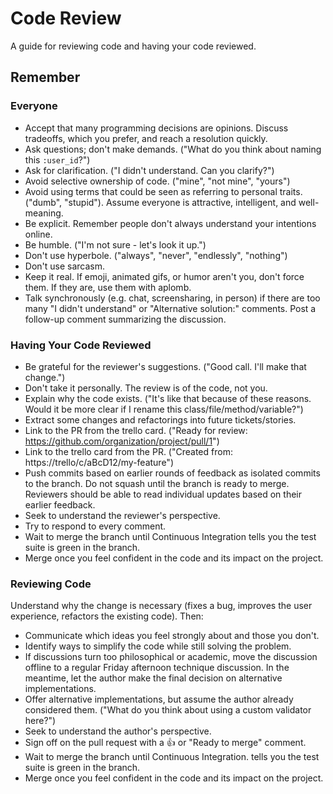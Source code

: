 # Code Review

A guide for reviewing code and having your code reviewed.

## Remember

### Everyone

* Accept that many programming decisions are opinions. Discuss tradeoffs, which
  you prefer, and reach a resolution quickly.
* Ask questions; don't make demands. ("What do you think about naming this
  `:user_id`?")
* Ask for clarification. ("I didn't understand. Can you clarify?")
* Avoid selective ownership of code. ("mine", "not mine", "yours")
* Avoid using terms that could be seen as referring to personal traits. ("dumb",
  "stupid"). Assume everyone is attractive, intelligent, and well-meaning.
* Be explicit. Remember people don't always understand your intentions online.
* Be humble. ("I'm not sure - let's look it up.")
* Don't use hyperbole. ("always", "never", "endlessly", "nothing")
* Don't use sarcasm.
* Keep it real. If emoji, animated gifs, or humor aren't you, don't force them.
  If they are, use them with aplomb.
* Talk synchronously (e.g. chat, screensharing, in person) if there are too many
  "I didn't understand" or "Alternative solution:" comments. Post a follow-up
  comment summarizing the discussion.

### Having Your Code Reviewed

* Be grateful for the reviewer's suggestions. ("Good call. I'll make that
  change.")
* Don't take it personally. The review is of the code, not you.
* Explain why the code exists. ("It's like that because of these reasons. Would
  it be more clear if I rename this class/file/method/variable?")
* Extract some changes and refactorings into future tickets/stories.
* Link to the PR from the trello card. ("Ready for review:
  https://github.com/organization/project/pull/1")
* Link to the trello card from the PR. ("Created from:
  https://trello/c/aBcD12/my-feature")
* Push commits based on earlier rounds of feedback as isolated commits to the
  branch. Do not squash until the branch is ready to merge. Reviewers should be
  able to read individual updates based on their earlier feedback.
* Seek to understand the reviewer's perspective.
* Try to respond to every comment.
* Wait to merge the branch until Continuous Integration tells you the test suite is green in the branch.
* Merge once you feel confident in the code and its impact on the project.

### Reviewing Code

Understand why the change is necessary (fixes a bug, improves the user
experience, refactors the existing code). Then:

* Communicate which ideas you feel strongly about and those you don't.
* Identify ways to simplify the code while still solving the problem.
* If discussions turn too philosophical or academic, move the discussion offline
  to a regular Friday afternoon technique discussion. In the meantime, let the
  author make the final decision on alternative implementations.
* Offer alternative implementations, but assume the author already considered
  them. ("What do you think about using a custom validator here?")
* Seek to understand the author's perspective.
* Sign off on the pull request with a :thumbsup: or "Ready to merge" comment.
* Wait to merge the branch until Continuous Integration.
  tells you the test suite is green in the branch.
* Merge once you feel confident in the code and its impact on the project.

